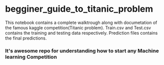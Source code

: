 # begginer_guide_to_titanic_problem
This notebook contains a complete walktrough along with documetation of the famous kaggle competition(Titanic problem).
Train.csv and Test.csv contains the training and testing data respectively.
Prediction files contains the final predictions.
### It's awesome repo for understanding how to start any Machine learning Competition
